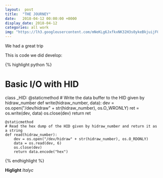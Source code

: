 ```yaml
---
layout:  post
title:  "THE JOURNEY"
date:   2018-04-12 00:00:00 +0000
display_date: 2018-04-12
categories: all work
img: "https://lh3.googleusercontent.com/mNeKLg6JxfkxNK32H3s0ykeBkjuijF0O2M2jiAb5FY75jyJJ9slNwF0YVZM8SpBjVFoxle-tMXyK5f41aEvm2gkazMSzjH7jxJTq_1cQlf5wZD2cynvmXQP6yzaXVZawMadYX1SkUOoiyubNI8-2KKvlv2CYoN8wIcowIXu7TdO-ksznKRIuK19SBcmBALSdti7O6syCu2FVQNU6Yahv4C4wEMC7AiIKAo12Viqt5WW4lsaAnTX_59H_AilcYd84O7CMh-fvMUlcYu2LB8-vDQlIb6rjWiwR7uWR_UaGArj9TOuNny1fm4IY3P1ssDCb8QeJ50rLFa71AlV1dBJHKa_TbjP1XLvpZgn0ALOMM_qyRMgET1ebLK4GYOgO_DVBLlB2Uv9_jnGFx4yWQGjDrSfuPnpD94Tmg48f55RecsbDniiaUJCIGlBpPJfAFVPZy2xkWd3kQLqv8BnAGKNnMdzIIJPdX2Z6WN9mlYO3J5Ctl3_SJOvv3A-B5v_ej0E69CKKTI7nsreM08Y-RsO95A4rjVBOAWfqsxYaw_TU9dM_Fb_z3dTMSNOKfIKA6XOMXLv2D-2RWrtXRtWWhc7jkQicW5PvSDxAiwn4Fts=w1239-h929-no"
---
```


We had a great trip

This is code we did develop:

{% highlight python %}
# Basic I/O with HID
class _HID:
    @staticmethod
    # Write the data buffer to the HID given by hidraw_number
    def write(hidraw_number, data):
        dev = os.open("/dev/hidraw" + str(hidraw_number), os.O_WRONLY)
        ret = os.write(dev, data)
        os.close(dev)
        return ret

    @staticmethod
    # Read the hex dump of the HID given by hidraw_number and return it as a string
    def read(hidraw_number):
        dev = os.open("/dev/hidraw" + str(hidraw_number), os.O_RDONLY)
        data = os.read(dev, 6)
        os.close(dev)
        return data.encode("hex")
{% endhighlight %}

__Higlight__
_Italyc_
